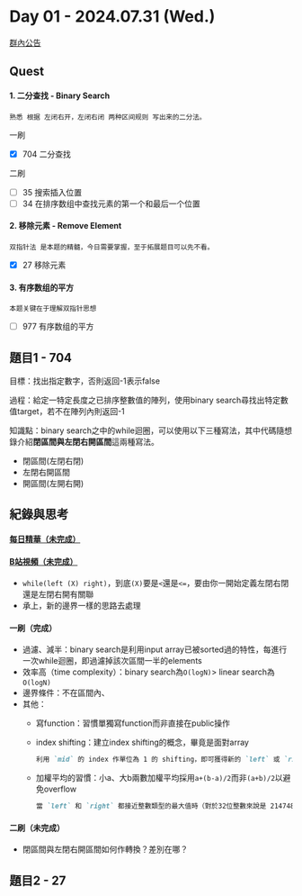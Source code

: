 # Day 01 - 2024.07.31 (Wed.)

[群內公告](<>)

## Quest
#### 1. 二分查找 - Binary Search

```
熟悉 根据 左闭右开，左闭右闭 两种区间规则 写出来的二分法。
```
一刷
- [x] 704 二分查找

二刷
- [ ] 35 搜索插入位置
- [ ] 34 在排序数组中查找元素的第一个和最后一个位置

#### 2. 移除元素 - Remove Element
```
双指针法 是本题的精髓，今日需要掌握，至于拓展题目可以先不看。 
```
- [x] 27 移除元素

#### 3. 有序数组的平方
```
本题关键在于理解双指针思想
```
- [ ] 977 有序数组的平方 

## 題目1 - 704

目標：找出指定數字，否則返回-1表示false

過程：給定一特定長度之已排序整數值的陣列，使用binary search尋找出特定數值target，若不在陣列內則返回-1

知識點：binary search之中的while迴圈，可以使用以下三種寫法，其中代碼隨想錄介紹**閉區間與左閉右開區間**這兩種寫法。

- 閉區間(左閉右閉)
- 左閉右開區間
- 開區間(左開右開)

## 紀錄與思考
#### [每日精華（未完成）](<https://www.yuque.com/chengxuyuancarl/wnx1np/ktwax2#day1>)

#### [B站視頻（未完成）](<https://www.bilibili.com/video/BV1fA4y1o715/>)
- `while(left (X) right)`，到底`(X)`要是`<`還是`<=`，要由你一開始定義左閉右閉還是左閉右開有關聯
- 承上，新的邊界一樣的思路去處理

#### 一刷（完成）
- 過濾、減半：binary search是利用input array已被sorted過的特性，每進行一次while迴圈，即過濾掉該次區間一半的elements
- 效率高（time complexity）：binary search為`O(logN)`> linear search為`O(logN)`
- 邊界條件：不在區間內、
- 其他：
  - 寫function：習慣單獨寫function而非直接在public操作
  - index shifting：建立index shifting的概念，畢竟是面對array
    ```*.md
    利用 `mid` 的 index 作單位為 1 的 shifting，即可獲得新的 `left` 或 `right`
    ```
  - 加權平均的習慣：小a、大b兩數加權平均採用`a+(b-a)/2`而非`(a+b)/2`以避免overflow

    ```*.md
    當 `left` 和 `right` 都接近整數類型的最大值時（對於32位整數來說是 2147483647），left + right 會超過32位整數的範圍，導致溢出。
    ```
#### 二刷（未完成）
- 閉區間與左閉右開區間如何作轉換？差別在哪？

## 題目2 - 27

